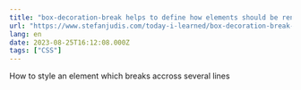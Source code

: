 ```yaml
---
title: "box-decoration-break helps to define how elements should be rendered across lines"
url: "https://www.stefanjudis.com/today-i-learned/box-decoration-break-helps-to-define-how-elements-should-be-rendered-across/"
lang: en
date: 2023-08-25T16:12:08.000Z
tags: ["CSS"]
---
```


How to style an element which breaks accross several lines
